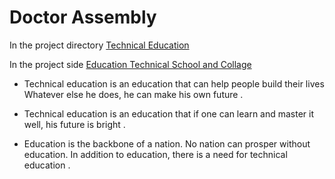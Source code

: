 # Doctor Assembly

In the project directory [Technical Education](https://github.com/PrantoshBepari360/education-technical-school-collage)

In the project side [Education Technical School and Collage](https://education-technical-school-and-collage.netlify.app/)

- Technical education is an education that can help people build their lives Whatever else he does, he can make his own future .

- Technical education is an education that if one can learn and master it well, his future is bright .

- Education is the backbone of a nation. No nation can prosper without education. In addition to education, there is a need for technical education .
